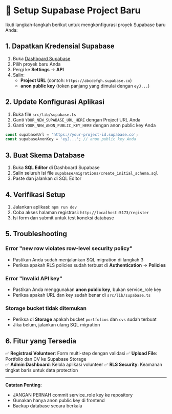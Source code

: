 # 🚀 Setup Supabase Project Baru

Ikuti langkah-langkah berikut untuk mengkonfigurasi proyek Supabase baru Anda:

## 1. Dapatkan Kredensial Supabase

1. Buka [Dashboard Supabase](https://app.supabase.com)
2. Pilih proyek baru Anda
3. Pergi ke **Settings** → **API**
4. Salin:
   - **Project URL** (contoh: `https://abcdefgh.supabase.co`)
   - **anon public key** (token panjang yang dimulai dengan `eyJ...`)

## 2. Update Konfigurasi Aplikasi

1. Buka file `src/lib/supabase.ts`
2. Ganti `YOUR_NEW_SUPABASE_URL_HERE` dengan Project URL Anda
3. Ganti `YOUR_NEW_ANON_PUBLIC_KEY_HERE` dengan anon public key Anda

```typescript
const supabaseUrl = 'https://your-project-id.supabase.co';
const supabaseAnonKey = 'eyJ...'; // anon public key Anda
```

## 3. Buat Skema Database

1. Buka **SQL Editor** di Dashboard Supabase
2. Salin seluruh isi file `supabase/migrations/create_initial_schema.sql`
3. Paste dan jalankan di SQL Editor

## 4. Verifikasi Setup

1. Jalankan aplikasi: `npm run dev`
2. Coba akses halaman registrasi: `http://localhost:5173/register`
3. Isi form dan submit untuk test koneksi database

## 5. Troubleshooting

### Error "new row violates row-level security policy"
- Pastikan Anda sudah menjalankan SQL migration di langkah 3
- Periksa apakah RLS policies sudah terbuat di **Authentication** → **Policies**

### Error "Invalid API key"
- Pastikan Anda menggunakan **anon public key**, bukan service_role key
- Periksa apakah URL dan key sudah benar di `src/lib/supabase.ts`

### Storage bucket tidak ditemukan
- Periksa di **Storage** apakah bucket `portfolios` dan `cvs` sudah terbuat
- Jika belum, jalankan ulang SQL migration

## 6. Fitur yang Tersedia

✅ **Registrasi Volunteer**: Form multi-step dengan validasi
✅ **Upload File**: Portfolio dan CV ke Supabase Storage  
✅ **Admin Dashboard**: Kelola aplikasi volunteer
✅ **RLS Security**: Keamanan tingkat baris untuk data protection

---

**Catatan Penting**: 
- JANGAN PERNAH commit service_role key ke repository
- Gunakan hanya anon public key di frontend
- Backup database secara berkala